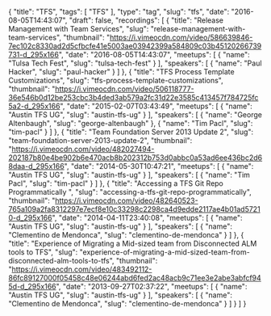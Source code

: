 {
  "title": "TFS",
  "tags": [
    "TFS"
  ],
  "type": "tag",
  "slug": "tfs",
  "date": "2016-08-05T14:43:07",
  "draft": false,
  "recordings": [
    {
      "title": "Release Management with Team Services",
      "slug": "release-management-with-team-services",
      "thumbnail": "https://i.vimeocdn.com/video/586639846-7ec102c8330ad2d5cfbcfe41e5003ae03942399a584809c03b45120266739731-d_295x166",
      "date": "2016-08-05T14:43:07",
      "meetups": [
        {
          "name": "Tulsa Tech Fest",
          "slug": "tulsa-tech-fest"
        }
      ],
      "speakers": [
        {
          "name": "Paul Hacker",
          "slug": "paul-hacker"
        }
      ]
    },
    {
      "title": "TFS Process Template Customizations",
      "slug": "tfs-process-template-customizations",
      "thumbnail": "https://i.vimeocdn.com/video/506118777-36e546b0d12be253cbc3b4ded3ab579a2fc31d22e3585c413457f784725fc5a2-d_295x166",
      "date": "2015-02-07T03:43:49",
      "meetups": [
        {
          "name": "Austin TFS UG",
          "slug": "austin-tfs-ug"
        }
      ],
      "speakers": [
        {
          "name": "George Altenbaugh",
          "slug": "george-altenbaugh"
        },
        {
          "name": "Tim Pacl",
          "slug": "tim-pacl"
        }
      ]
    },
    {
      "title": "Team Foundation Server 2013 Update 2",
      "slug": "team-foundation-server-2013-update-2",
      "thumbnail": "https://i.vimeocdn.com/video/482027494-202187b80e4be902b6e470acb8b202312b753d0abbc0a53ad6ee436bc2d68daa-d_295x166",
      "date": "2014-05-30T10:47:21",
      "meetups": [
        {
          "name": "Austin TFS UG",
          "slug": "austin-tfs-ug"
        }
      ],
      "speakers": [
        {
          "name": "Tim Pacl",
          "slug": "tim-pacl"
        }
      ]
    },
    {
      "title": "Accessing a TFS Git Repo Programmatically ",
      "slug": "accessing-a-tfs-git-repo-programmatically",
      "thumbnail": "https://i.vimeocdn.com/video/482640523-765a109a2fa8312297e7ecf8e10c33298c2298ca4d9edde2117ae4b01ad57210-d_295x166",
      "date": "2014-04-11T23:40:08",
      "meetups": [
        {
          "name": "Austin TFS UG",
          "slug": "austin-tfs-ug"
        }
      ],
      "speakers": [
        {
          "name": "Clementino de Mendonca",
          "slug": "clementino-de-mendonca"
        }
      ]
    },
    {
      "title": "Experience of Migrating a Mid-sized team from Disconnected ALM tools to TFS",
      "slug": "experience-of-migrating-a-mid-sized-team-from-disconnected-alm-tools-to-tfs",
      "thumbnail": "https://i.vimeocdn.com/video/483492112-86fc89127000f05458c48e06244abd6fed2ac48acb9c71ee3e2abe3abfcf945d-d_295x166",
      "date": "2013-09-27T02:37:22",
      "meetups": [
        {
          "name": "Austin TFS UG",
          "slug": "austin-tfs-ug"
        }
      ],
      "speakers": [
        {
          "name": "Clementino de Mendonca",
          "slug": "clementino-de-mendonca"
        }
      ]
    }
  ]
}